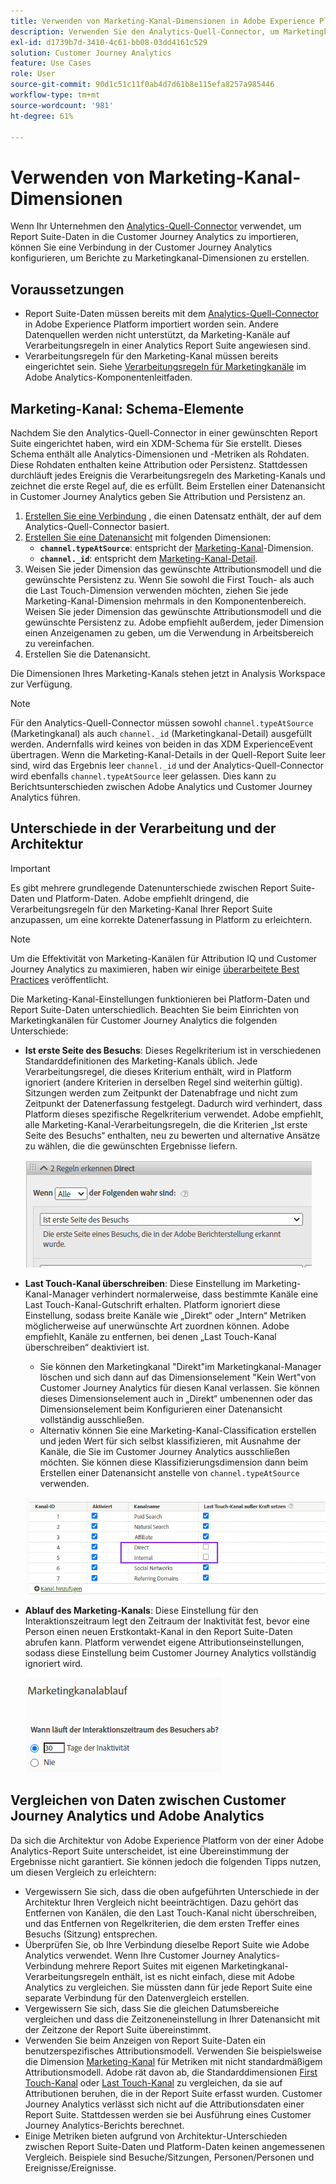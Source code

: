```yaml
---
title: Verwenden von Marketing-Kanal-Dimensionen in Adobe Experience Platform
description: Verwenden Sie den Analytics-Quell-Connector, um Marketingkanal-Verarbeitungsregeln in Adobe Experience Platform zu importieren.
exl-id: d1739b7d-3410-4c61-bb08-03dd4161c529
solution: Customer Journey Analytics
feature: Use Cases
role: User
source-git-commit: 90d1c51c11f0ab4d7d61b8e115efa8257a985446
workflow-type: tm+mt
source-wordcount: '981'
ht-degree: 61%

---
```


# Verwenden von Marketing-Kanal-Dimensionen

Wenn Ihr Unternehmen den [Analytics-Quell-Connector](https://experienceleague.adobe.com/docs/experience-platform/sources/connectors/adobe-applications/analytics.html?lang=de) verwendet, um Report Suite-Daten in die Customer Journey Analytics zu importieren, können Sie eine Verbindung in der Customer Journey Analytics konfigurieren, um Berichte zu Marketingkanal-Dimensionen zu erstellen.

## Voraussetzungen

* Report Suite-Daten müssen bereits mit dem [Analytics-Quell-Connector](https://experienceleague.adobe.com/docs/experience-platform/sources/connectors/adobe-applications/analytics.html?lang=de) in Adobe Experience Platform importiert worden sein. Andere Datenquellen werden nicht unterstützt, da Marketing-Kanäle auf Verarbeitungsregeln in einer Analytics Report Suite angewiesen sind.
* Verarbeitungsregeln für den Marketing-Kanal müssen bereits eingerichtet sein. Siehe [Verarbeitungsregeln für Marketingkanäle](https://experienceleague.adobe.com/docs/analytics/admin/admin-tools/manage-report-suites/edit-report-suite/marketing-channels/c-rules.html?lang=de) im Adobe Analytics-Komponentenleitfaden.

## Marketing-Kanal: Schema-Elemente

Nachdem Sie den Analytics-Quell-Connector in einer gewünschten Report Suite eingerichtet haben, wird ein XDM-Schema für Sie erstellt. Dieses Schema enthält alle Analytics-Dimensionen und -Metriken als Rohdaten. Diese Rohdaten enthalten keine Attribution oder Persistenz. Stattdessen durchläuft jedes Ereignis die Verarbeitungsregeln des Marketing-Kanals und zeichnet die erste Regel auf, die es erfüllt. Beim Erstellen einer Datenansicht in Customer Journey Analytics geben Sie Attribution und Persistenz an.

1. [Erstellen Sie eine Verbindung](/help/connections/create-connection.md) , die einen Datensatz enthält, der auf dem Analytics-Quell-Connector basiert.
2. [Erstellen Sie eine Datenansicht](/help/data-views/create-dataview.md) mit folgenden Dimensionen:
   * **`channel.typeAtSource`**: entspricht der [Marketing-Kanal](https://experienceleague.adobe.com/docs/analytics/components/dimensions/marketing-channel.html?lang=de)-Dimension.
   * **`channel._id`**: entspricht dem [Marketing-Kanal-Detail](https://experienceleague.adobe.com/docs/analytics/components/dimensions/marketing-detail.html?lang=de).
3. Weisen Sie jeder Dimension das gewünschte Attributionsmodell und die gewünschte Persistenz zu. Wenn Sie sowohl die First Touch- als auch die Last Touch-Dimension verwenden möchten, ziehen Sie jede Marketing-Kanal-Dimension mehrmals in den Komponentenbereich. Weisen Sie jeder Dimension das gewünschte Attributionsmodell und die gewünschte Persistenz zu. Adobe empfiehlt außerdem, jeder Dimension einen Anzeigenamen zu geben, um die Verwendung in Arbeitsbereich zu vereinfachen.
4. Erstellen Sie die Datenansicht.

Die Dimensionen Ihres Marketing-Kanals stehen jetzt in Analysis Workspace zur Verfügung.

>[!NOTE]
>
> Für den Analytics-Quell-Connector müssen sowohl `channel.typeAtSource` (Marketingkanal) als auch `channel._id` (Marketingkanal-Detail) ausgefüllt werden. Andernfalls wird keines von beiden in das XDM ExperienceEvent übertragen. Wenn die Marketing-Kanal-Details in der Quell-Report Suite leer sind, wird das Ergebnis leer `channel._id` und der Analytics-Quell-Connector wird ebenfalls `channel.typeAtSource` leer gelassen. Dies kann zu Berichtsunterschieden zwischen Adobe Analytics und Customer Journey Analytics führen.

## Unterschiede in der Verarbeitung und der Architektur

>[!IMPORTANT]
>
>Es gibt mehrere grundlegende Datenunterschiede zwischen Report Suite-Daten und Platform-Daten. Adobe empfiehlt dringend, die Verarbeitungsregeln für den Marketing-Kanal Ihrer Report Suite anzupassen, um eine korrekte Datenerfassung in Platform zu erleichtern.

>[!NOTE]
>
>Um die Effektivität von Marketing-Kanälen für Attribution IQ und Customer Journey Analytics zu maximieren, haben wir einige [überarbeitete Best Practices](https://experienceleague.adobe.com/docs/analytics/components/marketing-channels/mchannel-best-practices.html?lang=de) veröffentlicht.

Die Marketing-Kanal-Einstellungen funktionieren bei Platform-Daten und Report Suite-Daten unterschiedlich. Beachten Sie beim Einrichten von Marketingkanälen für Customer Journey Analytics die folgenden Unterschiede:

* **Ist erste Seite des Besuchs**: Dieses Regelkriterium ist in verschiedenen Standarddefinitionen des Marketing-Kanals üblich. Jede Verarbeitungsregel, die dieses Kriterium enthält, wird in Platform ignoriert (andere Kriterien in derselben Regel sind weiterhin gültig). Sitzungen werden zum Zeitpunkt der Datenabfrage und nicht zum Zeitpunkt der Datenerfassung festgelegt. Dadurch wird verhindert, dass Platform dieses spezifische Regelkriterium verwendet. Adobe empfiehlt, alle Marketing-Kanal-Verarbeitungsregeln, die die Kriterien „Ist erste Seite des Besuchs“ enthalten, neu zu bewerten und alternative Ansätze zu wählen, die die gewünschten Ergebnisse liefern.

  ![Erste Seite des Besuchs](../assets/first-page-of-visit.png)

* **Last Touch-Kanal überschreiben**: Diese Einstellung im Marketing-Kanal-Manager verhindert normalerweise, dass bestimmte Kanäle eine Last Touch-Kanal-Gutschrift erhalten. Platform ignoriert diese Einstellung, sodass breite Kanäle wie „Direkt“ oder „Intern“ Metriken möglicherweise auf unerwünschte Art zuordnen können. Adobe empfiehlt, Kanäle zu entfernen, bei denen „Last Touch-Kanal überschreiben“ deaktiviert ist.
   * Sie können den Marketingkanal &quot;Direkt&quot;im Marketingkanal-Manager löschen und sich dann auf das Dimensionselement &quot;Kein Wert&quot;von Customer Journey Analytics für diesen Kanal verlassen. Sie können dieses Dimensionselement auch in „Direkt“ umbenennen oder das Dimensionselement beim Konfigurieren einer Datenansicht vollständig ausschließen.
   * Alternativ können Sie eine Marketing-Kanal-Classification erstellen und jeden Wert für sich selbst klassifizieren, mit Ausnahme der Kanäle, die Sie im Customer Journey Analytics ausschließen möchten. Sie können diese Klassifizierungsdimension dann beim Erstellen einer Datenansicht anstelle von `channel.typeAtSource` verwenden.

  ![Last Touch-Kanal überschreiben](../assets/override-last-touch-channel.png)

* **Ablauf des Marketing-Kanals**: Diese Einstellung für den Interaktionszeitraum legt den Zeitraum der Inaktivität fest, bevor eine Person einen neuen Erstkontakt-Kanal in den Report Suite-Daten abrufen kann. Platform verwendet eigene Attributionseinstellungen, sodass diese Einstellung beim Customer Journey Analytics vollständig ignoriert wird.

  ![Marketing-Kanalablauf](../assets/marketing-channel-expiration.png)

## Vergleichen von Daten zwischen Customer Journey Analytics und Adobe Analytics

Da sich die Architektur von Adobe Experience Platform von der einer Adobe Analytics-Report Suite unterscheidet, ist eine Übereinstimmung der Ergebnisse nicht garantiert. Sie können jedoch die folgenden Tipps nutzen, um diesen Vergleich zu erleichtern:

* Vergewissern Sie sich, dass die oben aufgeführten Unterschiede in der Architektur Ihren Vergleich nicht beeinträchtigen. Dazu gehört das Entfernen von Kanälen, die den Last Touch-Kanal nicht überschreiben, und das Entfernen von Regelkriterien, die dem ersten Treffer eines Besuchs (Sitzung) entsprechen.
* Überprüfen Sie, ob Ihre Verbindung dieselbe Report Suite wie Adobe Analytics verwendet. Wenn Ihre Customer Journey Analytics-Verbindung mehrere Report Suites mit eigenen Marketingkanal-Verarbeitungsregeln enthält, ist es nicht einfach, diese mit Adobe Analytics zu vergleichen. Sie müssten dann für jede Report Suite eine separate Verbindung für den Datenvergleich erstellen.
* Vergewissern Sie sich, dass Sie die gleichen Datumsbereiche vergleichen und dass die Zeitzoneneinstellung in Ihrer Datenansicht mit der Zeitzone der Report Suite übereinstimmt.
* Verwenden Sie beim Anzeigen von Report Suite-Daten ein benutzerspezifisches Attributionsmodell. Verwenden Sie beispielsweise die Dimension [Marketing-Kanal](https://experienceleague.adobe.com/docs/analytics/components/dimensions/marketing-channel.html?lang=de) für Metriken mit nicht standardmäßigem Attributionsmodell. Adobe rät davon ab, die Standarddimensionen [First Touch-Kanal](https://experienceleague.adobe.com/docs/analytics/components/dimensions/first-touch-channel.html?lang=de) oder [Last Touch-Kanal](https://experienceleague.adobe.com/docs/analytics/components/dimensions/last-touch-channel.html?lang=de) zu vergleichen, da sie auf Attributionen beruhen, die in der Report Suite erfasst wurden. Customer Journey Analytics verlässt sich nicht auf die Attributionsdaten einer Report Suite. Stattdessen werden sie bei Ausführung eines Customer Journey Analytics-Berichts berechnet.
* Einige Metriken bieten aufgrund von Architektur-Unterschieden zwischen Report Suite-Daten und Platform-Daten keinen angemessenen Vergleich. Beispiele sind Besuche/Sitzungen, Personen/Personen und Ereignisse/Ereignisse.
